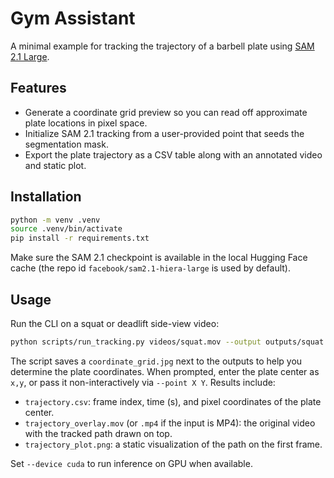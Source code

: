 # Gym Assistant

A minimal example for tracking the trajectory of a barbell plate using [SAM 2.1 Large](https://huggingface.co/facebook/sam2.1-hiera-large).

## Features
- Generate a coordinate grid preview so you can read off approximate plate locations in pixel space.
- Initialize SAM 2.1 tracking from a user-provided point that seeds the segmentation mask.
- Export the plate trajectory as a CSV table along with an annotated video and static plot.

## Installation
```bash
python -m venv .venv
source .venv/bin/activate
pip install -r requirements.txt
```

Make sure the SAM 2.1 checkpoint is available in the local Hugging Face cache (the repo id `facebook/sam2.1-hiera-large` is used by default).

## Usage
Run the CLI on a squat or deadlift side-view video:
```bash
python scripts/run_tracking.py videos/squat.mov --output outputs/squat --preview
```

The script saves a `coordinate_grid.jpg` next to the outputs to help you determine the plate coordinates. When prompted, enter the plate center as `x,y`, or pass it non-interactively via `--point X Y`. Results include:
- `trajectory.csv`: frame index, time (s), and pixel coordinates of the plate center.
- `trajectory_overlay.mov` (or `.mp4` if the input is MP4): the original video with the tracked path drawn on top.
- `trajectory_plot.png`: a static visualization of the path on the first frame.

Set `--device cuda` to run inference on GPU when available.
